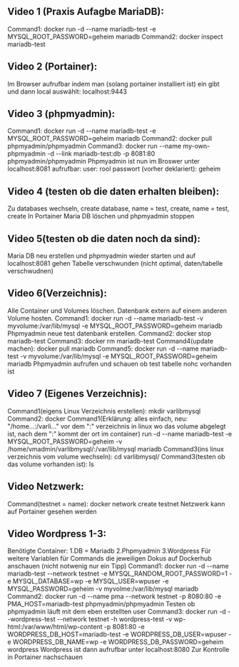 ## Video 1 (Praxis Aufagbe MariaDB): 
Command1: docker run -d --name mariadb-test -e MYSQL_ROOT_PASSWORD=geheim mariadb
Command2: docker inspect mariadb-test


## Video 2 (Portainer): 
Im Browser aufrufbar indem man (solang portainer installiert ist) ein gibt und dann local auswählt: localhost:9443 

## Video 3 (phpmyadmin): 
Command1: docker run -d --name mariadb-test -e MYSQL_ROOT_PASSWORD=geheim mariadb
Command2: docker pull phpmyadmin/phpmyadmin
Command3: docker run --name my-own-phpmyadmin -d --link mariadb-test:db -p 8081:80 phpmyadmin/phpmyadmin
Phpmyadmin ist nun im Broswer unter localhost:8081 aufrufbar: user: rool passwort (vorher deklariert): geheim

## Video 4 (testen ob die daten erhalten bleiben): 
Zu databases wechseln, create database, name = test, create, name = test, create
In Portainer Maria DB löschen und phpmyadmin stoppen

## Video 5(testen ob die daten noch da sind): 
Maria DB neu erstellen und phpmyadmin wieder starten und auf localhost:8081 gehen
Tabelle verschwunden (nicht optimal, daten/tabelle verschwudnen)

## Video 6(Verzeichnis): 
Alle Container und Volumes löschen. 
Datenbank extern auf einem anderen Volume hosten.
Command1: docker run -d --name mariadb-test -v myvolume:/var/lib/mysql -e MYSQL_ROOT_PASSWORD=geheim mariadb
Phpmyadmin neue test datenbank erstellen.
Command2: docker stop mariadb-test
Command3: docker rm mariadb-test
Command4(update machen): docker pull mariadb
Command5: docker run -d --name mariadb-test -v myvolume:/var/lib/mysql -e MYSQL_ROOT_PASSWORD=geheim mariadb
Phpmyadmin aufrufen und schauen ob test tabelle nohc vorhanden ist 

## Video 7 (Eigenes Verzeichnis):
Command1(eigens Linux Verzeichnis erstellen): mkdir varlibmysql
Command2: docker Command1(Erklärung: alles einfach, neu: "/home...:/varli..." vor dem ":" verzeichnis in linux wo das
volume abgelegt ist, nach dem ":" kommt der ort im container) 
run -d --name mariadb-test -e MYSQL_ROOT_PASSWORD=geheim -v /home/vmadmin/varlibmysql/:/var/lib/mysql mariadb
Command3(ins linux verzeichnis vom volume wechseln): cd varlibmysql/ 
Command3(testen ob das volume vorhanden ist): ls


## Video Netzwerk:
Command(testnet = name): docker network create testnet
Netzwerk kann auf Portainer gesehen werden

## Video Wordpress 1-3:
Benötigte Container: 
1.DB = Mariadb
2.Phpmyadmin
3.Wordpress
Für weitere Variablen für Commands die jeweiligen Dokus auf Dockerhub anschauen (nicht notwenig nur ein Tipp)
Command1: docker run -d --name mariadb-test --network testnet -e MYSQL_RANDOM_ROOT_PASSWORD=1 -e MYSQL_DATABASE=wp -e MYSQL_USER=wpuser -e MYSQL_PASSWORD=geheim -v myvolme:/var/lib/mysql mariadb
Command2: docker run -d --name pma --network testnet -p 8080:80 -e PMA_HOST=mariadb-test phpmyadmin/phpmyadmin
Testen ob phpmyadmin läuft mit dem eben erstellten user
Command3: docker run -d --wordpress-test --network testnet -h wordpress-test -v wp-html:/var/www/html/wp-content -p 8081:80 -e WORDPRESS_DB_HOST=mariadb-test -e WORDPRESS_DB_USER=wpuser -e WORDPRESS_DB_NAME=wp -e WORDPRESS_DB_PASSWORD=geheim wordpress
Wordpress ist dann aufrufbar unter localhost:8080
Zur Kontrolle in Portainer nachschauen
